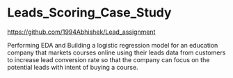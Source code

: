 # Leads_Scoring_Case_Study

https://github.com/1994Abhishek/Lead_assignment


Performing EDA and Building a logistic regression model for an
education company that markets courses online using their leads data
from customers to increase lead conversion rate so that the company can
focus on the potential leads with intent of buying a course.

